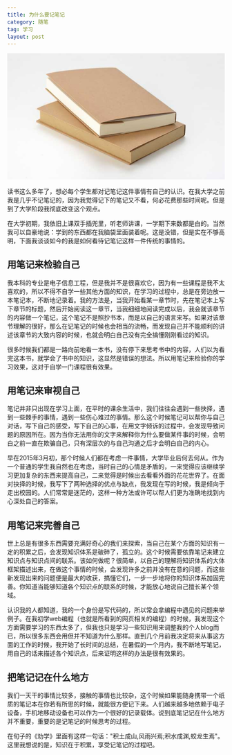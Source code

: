 ```yaml
---
title: 为什么要记笔记
category: 随笔
tag: 学习
layout: post
---
```


![w100](/images/blog/2015/notebook.jpg)

读书这么多年了，想必每个学生都对记笔记这件事情有自己的认识。在我大学之前我是几乎不记笔记的，因为我觉得记下的笔记又不看，何必花费那些时间呢。但是到了大学阶段我彻底改变这个观点。

在大学初期，我依旧上课双手插兜里，听老师讲课，一学期下来数都是白的。当然我可以自豪地说：学到的东西都在我脑袋里面装着呢。这是没错，但是实在不够高明，下面我谈谈如今的我是如何看待记笔记这样一件传统的事情的。

## 用笔记来检验自己

我本科的专业是电子信息工程，但是我并不是很喜欢它，因为有一些课程是我不太喜欢的，所以不得不自学一些其他方面的知识，在学习的过程中，总是在旁边放一本笔记本，不断地记录着。我的方法是，当我开始看某一章节时，先在笔记本上写下章节的标题，然后开始阅读这一章节，当我细细地阅读完成以后，我会就该章节的内容做一个笔记，这个笔记不是照抄书本，而是以自己的语言来写。如果对该章节理解的很好，那么在记笔记的时候也会相当的流畅，而发现自己并不能顺利的讲述该章节的大致内容的时候，也就会明白自己没有完全搞懂刚刚看过的知识。

很多时候我们都是一路向前地看一本书，没有停下来思考书中的内容，人们以为看完这本书，就学会了书中的知识，这显然是错误的想法。所以用笔记来检验你的学习效果，这对于自学一门课程很有效果。

<!--more-->

## 用笔记来审视自己

笔记并非只出现在学习上面，在平时的课余生活中，我们往往会遇到一些抉择，遇到一些棘手的事情，遇到一些伤心难过的事情。那么这个时候笔记可以帮你与自己对话，写下自己的感受，写下自己的心事，在用文字倾诉的过程中，会发现导致问题的原因所在。因为当你无法用你的文字来解释你为什么要做某件事的时候，会明白之前一直在欺骗自己，只有深层次的与自己沟通之后才会明白自己的内心。

早在2015年3月初，那个时候人们都在考虑一件事情，大学毕业后何去何从。作为一个普通的学生我自然也在考虑，当时自己的心情是矛盾的，一来觉得应该继续学习更加复杂的东西来提高自己，二来觉得是时候出去看看外面的花花世界了。在面对抉择的时候，我写下了两种选择的优点与缺点，我发现在写的时候，我是倾向于走出校园的。人们常常是迷茫的，这样一种方法或许可以帮人们更为准确地找到内心深处自己的答案。

## 用笔记来完善自己

世上总是有很多东西需要充满好奇心的我们来探索，当自己在某个方面的知识有一定的积累之后，会发现知识体系是破碎了，孤立的。这个时候需要依靠笔记来建立知识点与知识点间的联系。该如何做呢？很简单，以自己的理解将知识体系的大体框架描述出来，在做这个事情的时候，会发现许多之前并没有在意的问题，而这些新发现出来的问题便是最大的收获，搞懂它们，一步一步地将你的知识体系加固完善。你知道当能够知道各个知识点的联系的时候，才能放心地说自己擅长某个领域。

认识我的人都知道，我的一个身份是写代码的，所以常会拿编程中遇见的问题来举例子。在我初学web编程（也就是所看到的网页相关的编程）的时候，我发现这个方面需要学习的东西太多了，但我也只是学习一些知识用来调整我的个人blog而已，所以很多东西会用但并不知道为什么那样。直到几个月前我决定将来从事这方面的工作的时候，我开始了长时间的总结，在暑假的一个月内，我不断地写笔记，用自己的话来描述各个知识点，后来证明这样的办法是很有效果的。

## 把笔记记在什么地方

我们一天干的事情比较多，接触的事情也比较杂，这个时候如果能随身携带一个纸质的笔记本在你若有所思的时候，就能很方便记下来。人们越来越多地依赖于电子设备，手机地移动设备也可以作为一个很好的记录载体。说到底笔记记在什么地方并不重要，重要的是记笔记的时候思考的过程。

在旬子的《劝学》里面有这样一句话："积土成山,风雨兴焉;积水成渊,蛟龙生焉"。这里我想说的是，知识在于积累，享受记笔记的过程吧。